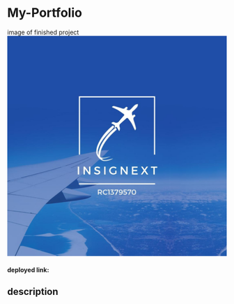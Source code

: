 # My-Portfolio

image of finished project
![image of deployed app](./assets/images/insignext.jpg)

#### deployed link: 

## description
